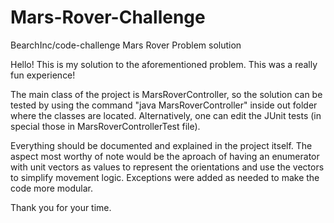 # Mars-Rover-Challenge
BearchInc/code-challenge Mars Rover Problem solution

  Hello! This is my solution to the aforementioned problem. 
  This was a really fun experience!

The main class of the project is MarsRoverController, so the solution can be tested by using the command "java MarsRoverController" inside out folder where the classes are located. Alternatively, one can edit the JUnit tests (in special those in MarsRoverControllerTest file).

Everything should be documented and explained in the project itself. The aspect most worthy of note would be the aproach of having an enumerator with unit vectors as values to represent the orientations and use the vectors to simplify movement logic. Exceptions were added as needed to make the code more modular.

Thank you for your time.

